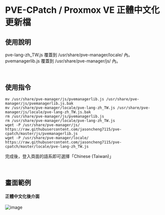 # PVE-CPatch / Proxmox VE 正體中文化更新檔


## 使用說明
  
pve-lang-zh_TW.js 覆蓋到 /usr/share/pve-manager/locale/ 內。  
pvemanagerlib.js 覆蓋到 /usr/share/pve-manager/js/ 內。
  

&nbsp;&nbsp;
&nbsp;&nbsp;
          
 
## 使用指令    
    mv /usr/share/pve-manager/js/pvemanagerlib.js /usr/share/pve-manager/js/pvemanagerlib.js.bak
    mv /usr/share/pve-manager/locale/pve-lang-zh_TW.js /usr/share/pve-manager/js/locale/pve-lang-zh_TW.js.bak
    rm /usr/share/pve-manager/js/pvemanagerlib.js
    rm /usr/share/pve-manager/locale/pve-lang-zh_TW.js
    wget -P /usr/share/pve-manager/js/ https://raw.githubusercontent.com/jasoncheng7115/pve-cpatch/master/js/pvemanagerlib.js
    wget -P /usr/share/pve-manager/locale/ https://raw.githubusercontent.com/jasoncheng7115/pve-cpatch/master/locale/pve-lang-zh_TW.js

完成後，登入頁面的語系即可選擇「Chinese (Taiwan)」

  

&nbsp;&nbsp;
&nbsp;&nbsp;

      
## 畫面範例


#### 正體中文化後介面
![image](https://raw.githubusercontent.com/jasoncheng7115/pve-cpatch/master/%E8%AA%AA%E6%98%8E%E5%9C%96/vm_summary.png)

